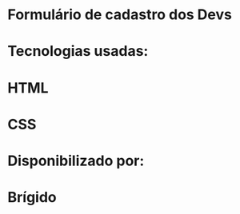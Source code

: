 # Formulário de cadastro dos Devs
# Tecnologias usadas:
# HTML 
# CSS

# Disponibilizado por:
# Brígido

